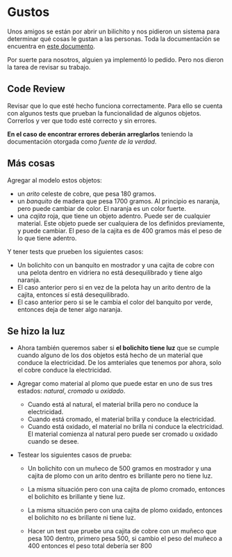 # Gustos

Unos amigos se están por abrir un bilichito y nos pidieron un sistema para determinar qué cosas le gustan a las personas. Toda la documentación se encuentra en [este documento](doc/objetosGustos.md).

Por suerte para nosotros, alguien ya implementó lo pedido. Pero nos dieron la tarea de revisar su trabajo.

## Code Review

Revisar que lo que esté hecho funciona correctamente. Para ello se cuenta con algunos tests que prueban la funcionalidad de algunos objetos. Correrlos y ver que todo esté correcto y sin errores.

**En el caso de encontrar errores deberán arreglarlos** teniendo la documentación otorgada como _fuente de la verdad_.

## Más cosas

Agregar al modelo estos objetos:

- un _arito_ celeste de cobre, que pesa 180 gramos.
- un _banquito_ de madera que pesa 1700 gramos. 
  Al principio es naranja, pero puede cambiar de color. 
  El naranja es un color fuerte.
- una _cajita_ roja, que tiene un objeto adentro. Puede ser de cualquier material. 
  Este objeto puede ser cualquiera de los definidos previamente, y puede cambiar.
  El peso de la cajita es de 400 gramos más el peso de lo que tiene adentro.
    
Y tener tests que prueben los siguientes casos:
- Un bolichito con un banquito en mostrador y una cajita de cobre con una pelota dentro en vidriera no está desequilibrado y tiene algo naranja.
- El caso anterior pero si en vez de la pelota hay un arito dentro de la cajita, entonces sí está desequilibrado.
- El caso anterior pero si se le cambia el color del banquito por verde, entonces deja de tener algo naranja.


## Se hizo la luz

- Ahora también queremos saber si **el bolichito tiene luz** que se cumple cuando alguno de los dos objetos
 está hecho de un material que conduce la electricidad. De los amteriales que tenemos por ahora, solo
  el cobre conduce la electricidad.

- Agregar como material al plomo que puede estar en uno de sus tres estados: _natural_, _cromado_ u _oxidado_.
  - Cuando está al natural, el material brilla pero no conduce la electricidad.
  - Cuando está cromado, el material brilla y conduce la electricidad.
  - Cuando está oxidado, el material no brilla ni conduce la electricidad.
  El material comienza al natural pero puede ser cromado u oxidado cuando se desee.

- Testear los siguientes casos de prueba:
  - Un bolichito con un muñeco de 500 gramos en mostrador y una cajita de plomo con un arito dentro es brillante pero no tiene luz.
  - La misma situación pero con una cajita de plomo cromado, entonces el bolichito es brillante y tiene luz.
  - La misma situación pero con una cajita de plomo oxidado, entonces el bolichito no es brillante ni tiene luz.

  - Hacer un test que pruebe una cajita de cobre con un muñeco que pesa 100 dentro,
   primero pesa 500, si cambio el peso del muñeco a 400 entonces el peso total debería ser 800